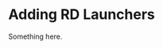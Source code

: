 [title]: # (Adding RD Launchers)
[tags]: # (XXX)
[priority]: # (4776)
# Adding RD Launchers
Something here.
